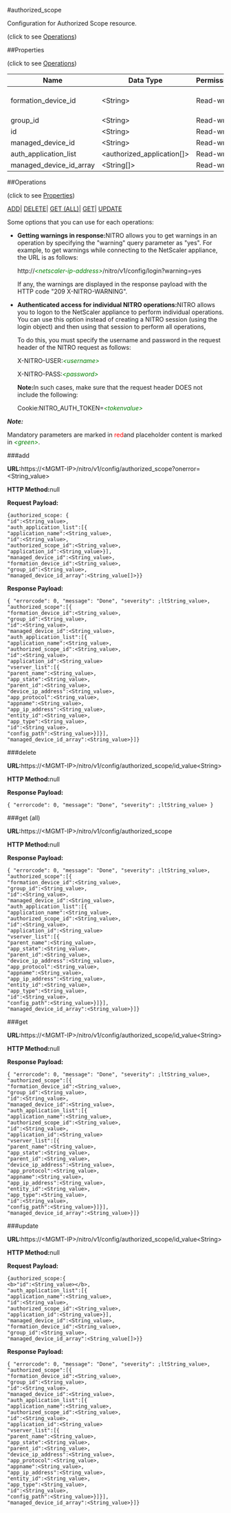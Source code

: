 #authorized_scope



Configuration for Authorized Scope resource.

<span>(click to see [Operations](#operations))</span>



##Properties 

<span>(click to see [Operations](#operations))</span>





<table><thead><tr><th>Name</th><th>Data Type</th><th>Permissions</th><th>Description</th></tr></thead><tbody><tr><td>formation_device_id</td><td>&lt;String></td><td>Read-write</td><td>This property is deprecated;ltbr;gtformation device id.</td></tr><tr><td>group_id</td><td>&lt;String></td><td>Read-write</td><td>Id of the group.</td></tr><tr><td>id</td><td>&lt;String></td><td>Read-write</td><td>Auto generated ID..</td></tr><tr><td>managed_device_id</td><td>&lt;String></td><td>Read-write</td><td>managed device id.</td></tr><tr><td>auth_application_list</td><td>&lt;authorized_application[]></td><td>Read-write</td><td>Applications.</td></tr><tr><td>managed_device_id_array</td><td>&lt;String[]></td><td>Read-write</td><td>Array for managed device.</td></tr></tbody></table>

##Operations 

<span>(click to see [Properties](#properties))</span>





[ADD](#add)| [DELETE](#delete)| [GET (ALL)](#get-all)| [GET](#get)| [UPDATE](#update)





Some options that you can use for each operations:

<ul><li><p><b>Getting warnings in response:</b>NITRO allows you to get warnings in an operation by specifying the "warning" query parameter as "yes". For example, to get warnings while connecting to the NetScaler appliance, the URL is as follows:</p><p>http://<span style="color:green;font-style:italic;">&lt;netscaler-ip-address&gt;</span>/nitro/v1/config/login?warning=yes</p><p>If any, the warnings are displayed in the response payload with the HTTP code "209 X-NITRO-WARNING".</p></li><li><p><b>Authenticated access for individual NITRO operations:</b>NITRO allows you to logon to the NetScaler appliance to perform individual operations. You can use this option instead of creating a NITRO session (using the login object) and then using that session to perform all operations,</p><p>To do this, you must specify the username and password in the request header of the NITRO request as follows:</p><p>X-NITRO-USER:<span style="color:green;font-style:italic;">&lt;username&gt;</span></p><p>X-NITRO-PASS:<span style="color:green;font-style:italic;">&lt;password&gt;</span></p><p><b>Note:</b>In such cases, make sure that the request header DOES not include the following:</p><p>Cookie:NITRO_AUTH_TOKEN=<span style="color:green;font-style:italic;">&lt;tokenvalue&gt;</span></p></li></ul>







***Note:*** 

Mandatory parameters are marked in <span style="color:#FF0000;">red</span>and placeholder content is marked in <span style="color:green;font-style:italic">&lt;green&gt;</span>.



###add







<b>URL:</b>https://&lt;MGMT-IP&gt;/nitro/v1/config/authorized_scope?onerror=&lt;String_value&gt;

<b>HTTP Method:</b>null

<b>Request Payload: </b>
```
{authorized_scope: {
"id":<String_value>,
"auth_application_list":[{
"application_name":<String_value>,
"id":<String_value>,
"authorized_scope_id":<String_value>,
"application_id":<String_value>}],
"managed_device_id":<String_value>,
"formation_device_id":<String_value>,
"group_id":<String_value>,
"managed_device_id_array":<String_value[]>}}
```

<b>Response Payload: </b>
```
{ "errorcode": 0, "message": "Done", "severity": ;ltString_value>, "authorized_scope":[{
"formation_device_id":<String_value>,
"group_id":<String_value>,
"id":<String_value>,
"managed_device_id":<String_value>,
"auth_application_list":[{
"application_name":<String_value>,
"authorized_scope_id":<String_value>,
"id":<String_value>,
"application_id":<String_value>
"vserver_list":[{
"parent_name":<String_value>,
"app_state":<String_value>,
"parent_id":<String_value>,
"device_ip_address":<String_value>,
"app_protocol":<String_value>,
"appname":<String_value>,
"app_ip_address":<String_value>,
"entity_id":<String_value>,
"app_type":<String_value>,
"id":<String_value>,
"config_path":<String_value>}]}],
"managed_device_id_array":<String_value>}]}
```







###delete







<b>URL:</b>https://&lt;MGMT-IP&gt;/nitro/v1/config/authorized_scope/id_value&lt;String&gt;

<b>HTTP Method:</b>null

<b>Response Payload: </b>
```
{ "errorcode": 0, "message": "Done", "severity": ;ltString_value> }
```







###get (all)







<b>URL:</b>https://&lt;MGMT-IP&gt;/nitro/v1/config/authorized_scope

<b>HTTP Method:</b>null

<b>Response Payload: </b>
```
{ "errorcode": 0, "message": "Done", "severity": ;ltString_value>, "authorized_scope":[{
"formation_device_id":<String_value>,
"group_id":<String_value>,
"id":<String_value>,
"managed_device_id":<String_value>,
"auth_application_list":[{
"application_name":<String_value>,
"authorized_scope_id":<String_value>,
"id":<String_value>,
"application_id":<String_value>
"vserver_list":[{
"parent_name":<String_value>,
"app_state":<String_value>,
"parent_id":<String_value>,
"device_ip_address":<String_value>,
"app_protocol":<String_value>,
"appname":<String_value>,
"app_ip_address":<String_value>,
"entity_id":<String_value>,
"app_type":<String_value>,
"id":<String_value>,
"config_path":<String_value>}]}],
"managed_device_id_array":<String_value>}]}
```







###get







<b>URL:</b>https://&lt;MGMT-IP&gt;/nitro/v1/config/authorized_scope/id_value&lt;String&gt;

<b>HTTP Method:</b>null

<b>Response Payload: </b>
```
{ "errorcode": 0, "message": "Done", "severity": ;ltString_value>, "authorized_scope":[{
"formation_device_id":<String_value>,
"group_id":<String_value>,
"id":<String_value>,
"managed_device_id":<String_value>,
"auth_application_list":[{
"application_name":<String_value>,
"authorized_scope_id":<String_value>,
"id":<String_value>,
"application_id":<String_value>
"vserver_list":[{
"parent_name":<String_value>,
"app_state":<String_value>,
"parent_id":<String_value>,
"device_ip_address":<String_value>,
"app_protocol":<String_value>,
"appname":<String_value>,
"app_ip_address":<String_value>,
"entity_id":<String_value>,
"app_type":<String_value>,
"id":<String_value>,
"config_path":<String_value>}]}],
"managed_device_id_array":<String_value>}]}
```







###update







<b>URL:</b>https://&lt;MGMT-IP&gt;/nitro/v1/config/authorized_scope/id_value&lt;String&gt;

<b>HTTP Method:</b>null

<b>Request Payload: </b>
```
{authorized_scope:{
<b>"id":<String_value></b>,
"auth_application_list":[{
"application_name":<String_value>,
"id":<String_value>,
"authorized_scope_id":<String_value>,
"application_id":<String_value>}],
"managed_device_id":<String_value>,
"formation_device_id":<String_value>,
"group_id":<String_value>,
"managed_device_id_array":<String_value[]>}}
```

<b>Response Payload: </b>
```
{ "errorcode": 0, "message": "Done", "severity": ;ltString_value>, "authorized_scope":[{
"formation_device_id":<String_value>,
"group_id":<String_value>,
"id":<String_value>,
"managed_device_id":<String_value>,
"auth_application_list":[{
"application_name":<String_value>,
"authorized_scope_id":<String_value>,
"id":<String_value>,
"application_id":<String_value>
"vserver_list":[{
"parent_name":<String_value>,
"app_state":<String_value>,
"parent_id":<String_value>,
"device_ip_address":<String_value>,
"app_protocol":<String_value>,
"appname":<String_value>,
"app_ip_address":<String_value>,
"entity_id":<String_value>,
"app_type":<String_value>,
"id":<String_value>,
"config_path":<String_value>}]}],
"managed_device_id_array":<String_value>}]}
```








